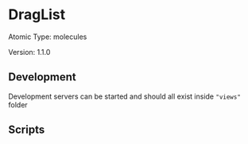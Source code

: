 # DragList

Atomic Type: molecules

Version: 1.1.0

## Development

Development servers can be started and should all exist inside `"views"` folder

## Scripts
